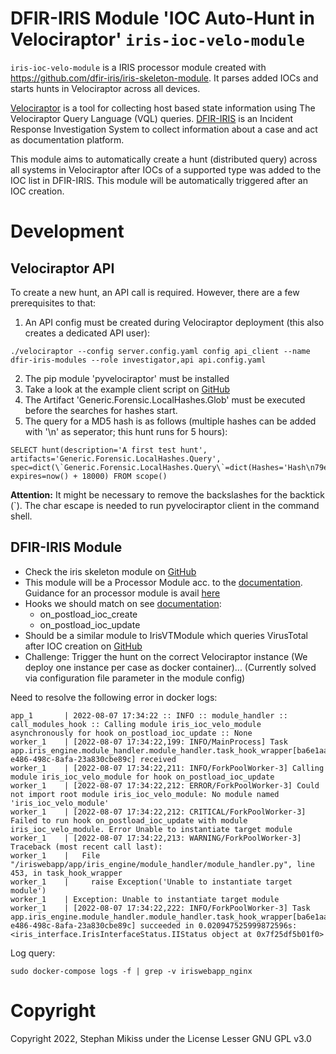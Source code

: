 # DFIR-IRIS Module 'IOC Auto-Hunt in Velociraptor' `iris-ioc-velo-module`

`iris-ioc-velo-module` is a IRIS processor module created with https://github.com/dfir-iris/iris-skeleton-module. It parses added IOCs and starts hunts in Velociraptor across all devices.

[Velociraptor](https://github.com/Velocidex/velociraptor) is a tool for collecting host based state information using The Velociraptor Query Language (VQL) queries.
[DFIR-IRIS](https://github.com/dfir-iris/iris-web) is an Incident Response Investigation System to collect information about a case and act as documentation platform.

This module aims to automatically create a hunt (distributed query) across all systems in Velociraptor after IOCs of a supported type was added to the IOC list in DFIR-IRIS. This module will be automatically triggered after an IOC creation.

# Development

## Velociraptor API
To create a new hunt, an API call is required. However, there are a few prerequisites to that:
1. An API config must be created during Velociraptor deployment (this also creates a dedicated API user):
```
./velociraptor --config server.config.yaml config api_client --name dfir-iris-modules --role investigator,api api.config.yaml
```
2. The pip module 'pyvelociraptor' must be installed
3. Take a look at the example client script on [GitHub](https://github.com/Velocidex/pyvelociraptor/blob/master/pyvelociraptor/client_example.py)
4. The Artifact 'Generic.Forensic.LocalHashes.Glob' must be executed before the searches for hashes start.
5. The query for a MD5 hash is as follows (multiple hashes can be added with '\n' as seperator; this hunt runs for 5 hours):
```
SELECT hunt(description='A first test hunt', artifacts='Generic.Forensic.LocalHashes.Query', spec=dict(\`Generic.Forensic.LocalHashes.Query\`=dict(Hashes='Hash\n79e7ccb7d9f9acb5fcb84e408cca72eb\n')), expires=now() + 18000) FROM scope()
```
**Attention:** It might be necessary to remove the backslashes for the backtick (`). The char escape is needed to run pyvelociraptor client in the command shell.

## DFIR-IRIS Module
- Check the iris skeleton module on [GitHub](https://github.com/dfir-iris/iris-skeleton-module)
- This module will be a Processor Module acc. to the [documentation](https://docs.dfir-iris.org/development/modules/). Guidance for an processor module is avail [here](https://docs.dfir-iris.org/development/modules/quick_start/processor/#subscribing-to-a-hook)
- Hooks we should match on see [documentation](https://docs.dfir-iris.org/development/hooks/):
  - on_postload_ioc_create
  - on_postload_ioc_update
- Should be a similar module to IrisVTModule which queries VirusTotal after IOC creation on [GitHub](https://github.com/dfir-iris/iris-vt-module)
- Challenge: Trigger the hunt on the correct Velociraptor instance (We deploy one instance per case as docker container)... (Currently solved via configuration file parameter in the module config)

Need to resolve the following error in docker logs:

```log
app_1       | 2022-08-07 17:34:22 :: INFO :: module_handler :: call_modules_hook :: Calling module iris_ioc_velo_module asynchronously for hook on_postload_ioc_update :: None
worker_1    | [2022-08-07 17:34:22,199: INFO/MainProcess] Task app.iris_engine.module_handler.module_handler.task_hook_wrapper[ba6e1aa7-e486-498c-8afa-23a830cbe89c] received
worker_1    | [2022-08-07 17:34:22,211: INFO/ForkPoolWorker-3] Calling module iris_ioc_velo_module for hook on_postload_ioc_update
worker_1    | [2022-08-07 17:34:22,212: ERROR/ForkPoolWorker-3] Could not import root module iris_ioc_velo_module: No module named 'iris_ioc_velo_module'
worker_1    | [2022-08-07 17:34:22,212: CRITICAL/ForkPoolWorker-3] Failed to run hook on_postload_ioc_update with module iris_ioc_velo_module. Error Unable to instantiate target module
worker_1    | [2022-08-07 17:34:22,213: WARNING/ForkPoolWorker-3] Traceback (most recent call last):
worker_1    |   File "/iriswebapp/app/iris_engine/module_handler/module_handler.py", line 453, in task_hook_wrapper
worker_1    |     raise Exception('Unable to instantiate target module')
worker_1    | Exception: Unable to instantiate target module
worker_1    | [2022-08-07 17:34:22,222: INFO/ForkPoolWorker-3] Task app.iris_engine.module_handler.module_handler.task_hook_wrapper[ba6e1aa7-e486-498c-8afa-23a830cbe89c] succeeded in 0.020947525999872596s: <iris_interface.IrisInterfaceStatus.IIStatus object at 0x7f25df5b01f0>
```

Log query:
```
sudo docker-compose logs -f | grep -v iriswebapp_nginx
```

# Copyright

Copyright 2022, Stephan Mikiss under the License Lesser GNU GPL v3.0
